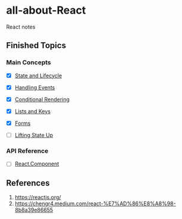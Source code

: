# all-about-React

React notes

## Finished Topics

### Main Concepts

- [x] [State and Lifecycle](https://reactjs.org/docs/state-and-lifecycle.html)
- [x] [Handling Events](https://reactjs.org/docs/handling-events.html)
- [x] [Conditional Rendering](https://reactjs.org/docs/conditional-rendering.html)
- [x] [Lists and Keys](https://reactjs.org/docs/lists-and-keys.html)
- [x] [Forms](https://reactjs.org/docs/forms.html)
- [ ] [Lifting State Up](https://reactjs.org/docs/lifting-state-up.html)


### API Reference

- [ ] [React.Component](https://reactjs.org/docs/react-component.html)

## References

1. https://reactjs.org/
2. https://chengr4.medium.com/react-%E7%AD%86%E8%A8%98-8b8a39e86655
